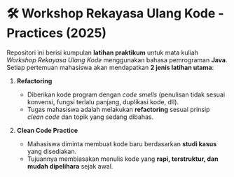 # 🛠️ Workshop Rekayasa Ulang Kode - Practices (2025)

Repositori ini berisi kumpulan **latihan praktikum** untuk mata kuliah *Workshop Rekayasa Ulang Kode* menggunakan bahasa pemrograman **Java**.  
Setiap pertemuan mahasiswa akan mendapatkan **2 jenis latihan utama**:

1. **Refactoring**  
   - Diberikan kode program dengan *code smells* (penulisan tidak sesuai konvensi, fungsi terlalu panjang, duplikasi kode, dll).  
   - Tugas mahasiswa adalah melakukan **refactoring** sesuai prinsip *clean code* dan topik yang sedang dibahas.

2. **Clean Code Practice**  
   - Mahasiswa diminta membuat kode baru berdasarkan **studi kasus** yang disediakan.  
   - Tujuannya membiasakan menulis kode yang **rapi, terstruktur, dan mudah dipelihara** sejak awal.

